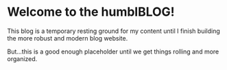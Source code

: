 # Welcome to the humblBLOG! 

This blog is a temporary resting ground for my content until I finish building the more robust and modern blog website.

But...this is a good enough placeholder until we get things rolling and more organized.

